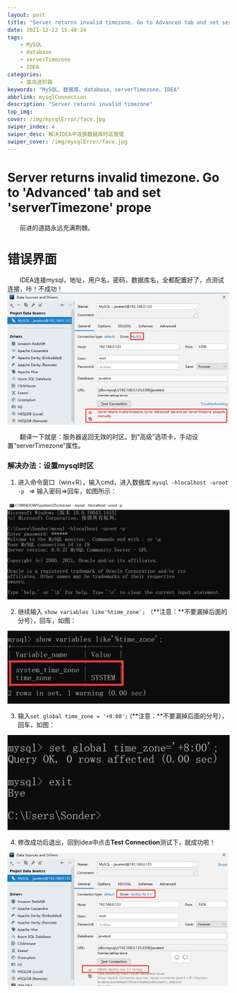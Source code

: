 ```yaml
---
layout: post
title: "Server returns invalid timezone. Go to Advanced tab and set serverTimezone prope"
date: 2021-12-22 15:48:24
tags: 
    - MySQL
    - database
    - serverTimezone
    - IDEA
categories:
    - 菜鸟进阶路
keywords: "MySQL、数据库、database、serverTimezone、IDEA"
abbrlink: mysqlConnection
description: "Server returns invalid timezone"
top_img: 
cover: /img/mysqlError/face.jpg
swiper_index: 4
swiper_desc: 解决IDEA中连接数据库时区报错
swiper_cover: /img/mysqlError/face.jpg
---
```



# Server returns invalid timezone. Go to 'Advanced' tab and set 'serverTimezone' prope

&emsp;&emsp;前进的道路永远充满荆棘。

# 错误界面

&emsp;&emsp;IDEA连接mysql，地址，用户名，密码，数据库名，全都配置好了，点测试连接，咔！不成功！
<img src="/img/mysqlConnection/1.png"/>

&emsp;&emsp;翻译一下就是：服务器返回无效的时区。到“高级”选项卡，手动设置“serverTimezone”属性。

### 解决办法：设置mysql时区

1. 进入命令窗口（win+R），输入cmd，进入数据库 `mysql -hlocalhost -uroot -p ` => 输入密码=>回车，如图所示：
<img src="/img/mysqlConnection/2.png"/>

2. 继续输入 `show variables like'%time_zone';`  （**注意：**不要漏掉后面的分号），回车，如图：
<img src="/img/mysqlConnection/3.png"/>

3. 输入`set global time_zone = '+8:00';` (**注意：**不要漏掉后面的分号），回车，如图：
<img src="/img/mysqlConnection/4.png"/>

4. 修改成功后退出，回到idea中点击**Test Connection**测试下，就成功啦！
<img src="/img/mysqlConnection/5.png"/>

